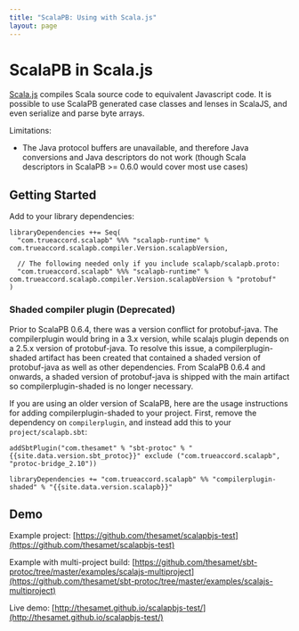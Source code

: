 ```yaml
---
title: "ScalaPB: Using with Scala.js"
layout: page
---
```


# ScalaPB in Scala.js

[Scala.js](http://scala-js.org) compiles Scala source code to equivalent
Javascript code.  It is possible to use ScalaPB generated case classes and
lenses in ScalaJS, and even serialize and parse byte arrays.

Limitations:

- The Java protocol buffers are unavailable, and therefore Java conversions
  and Java descriptors do not work (though Scala descriptors in ScalaPB >=
  0.6.0 would cover most use cases)

## Getting Started

Add to your library dependencies:

    libraryDependencies ++= Seq(
      "com.trueaccord.scalapb" %%% "scalapb-runtime" % com.trueaccord.scalapb.compiler.Version.scalapbVersion,

      // The following needed only if you include scalapb/scalapb.proto:
      "com.trueaccord.scalapb" %%% "scalapb-runtime" % com.trueaccord.scalapb.compiler.Version.scalapbVersion % "protobuf"
    )

### Shaded compiler plugin (Deprecated)

Prior to ScalaPB 0.6.4, there was a version conflict for protobuf-java. The compilerplugin would bring in a 3.x version, while scalajs plugin depends on a 2.5.x version of protobuf-java. To resolve this issue, a compilerplugin-shaded artifact has been created that contained a shaded version of protobuf-java as well as other dependencies.  From ScalaPB 0.6.4 and onwards, a shaded version of protobuf-java is shipped with the main artifact so compilerplugin-shaded is no longer necessary.

If you are using an older version of ScalaPB, here are the usage instructions for adding compilerplugin-shaded to your project. First, remove the dependency on `compilerplugin`, and instead add this to your `project/scalapb.sbt`:

    addSbtPlugin("com.thesamet" % "sbt-protoc" % "{{site.data.version.sbt_protoc}}" exclude ("com.trueaccord.scalapb", "protoc-bridge_2.10"))

    libraryDependencies += "com.trueaccord.scalapb" %% "compilerplugin-shaded" % "{{site.data.version.scalapb}}"

## Demo

Example project: [https://github.com/thesamet/scalapbjs-test](https://github.com/thesamet/scalapbjs-test)

Example with multi-project build: [https://github.com/thesamet/sbt-protoc/tree/master/examples/scalajs-multiproject](https://github.com/thesamet/sbt-protoc/tree/master/examples/scalajs-multiproject)

Live demo: [http://thesamet.github.io/scalapbjs-test/](http://thesamet.github.io/scalapbjs-test/)

